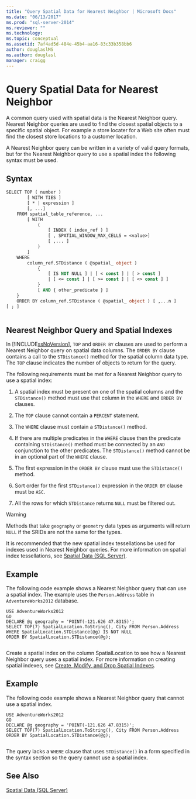 ```yaml
---
title: "Query Spatial Data for Nearest Neighbor | Microsoft Docs"
ms.date: "06/13/2017"
ms.prod: "sql-server-2014"
ms.reviewer: ""
ms.technology: 
ms.topic: conceptual
ms.assetid: 7af4ad5d-484e-45b4-aa16-83c33b358bb6
author: douglaslMS
ms.author: douglasl
manager: craigg
---
```

# Query Spatial Data for Nearest Neighbor
  A common query used with spatial data is the Nearest Neighbor query. Nearest Neighbor queries are used to find the closest spatial objects to a specific spatial object. For example a store locater for a Web site often must find the closest store locations to a customer location.  
  
 A Nearest Neighbor query can be written in a variety of valid query formats, but for the Nearest Neighbor query to use a spatial index the following syntax must be used.  
  
## Syntax  
  
```vb  
SELECT TOP ( number )  
        [ WITH TIES ]  
        [ * | expression ]   
        [, ...]  
    FROM spatial_table_reference, ...   
        [ WITH   
            (   
                [ INDEX ( index_ref ) ]   
                [ , SPATIAL_WINDOW_MAX_CELLS = <value>]   
                [ ,... ]   
            )   
        ]  
    WHERE   
        column_ref.STDistance ( @spatial_ object )   
            {   
                [ IS NOT NULL ] | [ < const ] | [ > const ]   
                | [ <= const ] | [ >= const ] | [ <> const ] ]   
            }  
            [ AND { other_predicate } ]   
    }  
    ORDER BY column_ref.STDistance ( @spatial_ object ) [ ,...n ]  
[ ; ]  
  
```  
  
## Nearest Neighbor Query and Spatial Indexes  
 In [!INCLUDE[ssNoVersion](../../includes/ssnoversion-md.md)], `TOP` and `ORDER BY` clauses are used to perform a Nearest Neighbor query on spatial data columns. The `ORDER BY` clause contains a call to the `STDistance()` method for the spatial column data type. The `TOP` clause indicates the number of objects to return for the query.  
  
 The following requirements must be met for a Nearest Neighbor query to use a spatial index:  
  
1.  A spatial index must be present on one of the spatial columns and the `STDistance()` method must use that column in the `WHERE` and `ORDER BY` clauses.  
  
2.  The `TOP` clause cannot contain a `PERCENT` statement.  
  
3.  The `WHERE` clause must contain a `STDistance()` method.  
  
4.  If there are multiple predicates in the `WHERE` clause then the predicate containing `STDistance()` method must be connected by an `AND` conjunction to the other predicates. The `STDistance()` method cannot be in an optional part of the `WHERE` clause.  
  
5.  The first expression in the `ORDER BY` clause must use the `STDistance()` method.  
  
6.  Sort order for the first `STDistance()` expression in the `ORDER BY` clause must be `ASC`.  
  
7.  All the rows for which `STDistance` returns `NULL` must be filtered out.  
  
> [!WARNING]  
>  Methods that take `geography` or `geometry` data types as arguments will return `NULL` if the SRIDs are not the same for the types.  
  
 It is recommended that the new spatial index tessellations be used for indexes used in Nearest Neighbor queries. For more information on spatial index tessellations, see [Spatial Data &#40;SQL Server&#41;](spatial-data-sql-server.md).  
  
## Example  
 The following code example shows a Nearest Neighbor query that can use a spatial index. The example uses the `Person.Address` table in `AdventureWorks2012` database.  
  
```  
USE AdventureWorks2012  
GO  
DECLARE @g geography = 'POINT(-121.626 47.8315)';  
SELECT TOP(7) SpatialLocation.ToString(), City FROM Person.Address  
WHERE SpatialLocation.STDistance(@g) IS NOT NULL  
ORDER BY SpatialLocation.STDistance(@g);  
  
```  
  
 Create a spatial index on the column SpatialLocation to see how a Nearest Neighbor query uses a spatial index. For more information on creating spatial indexes, see [Create, Modify, and Drop Spatial Indexes](create-modify-and-drop-spatial-indexes.md).  
  
## Example  
 The following code example shows a Nearest Neighbor query that cannot use a spatial index.  
  
```  
USE AdventureWorks2012  
GO  
DECLARE @g geography = 'POINT(-121.626 47.8315)';  
SELECT TOP(7) SpatialLocation.ToString(), City FROM Person.Address  
ORDER BY SpatialLocation.STDistance(@g);  
  
```  
  
 The query lacks a `WHERE` clause that uses `STDistance()` in a form specified in the syntax section so the query cannot use a spatial index.  
  
## See Also  
 [Spatial Data &#40;SQL Server&#41;](spatial-data-sql-server.md)  
  
  
